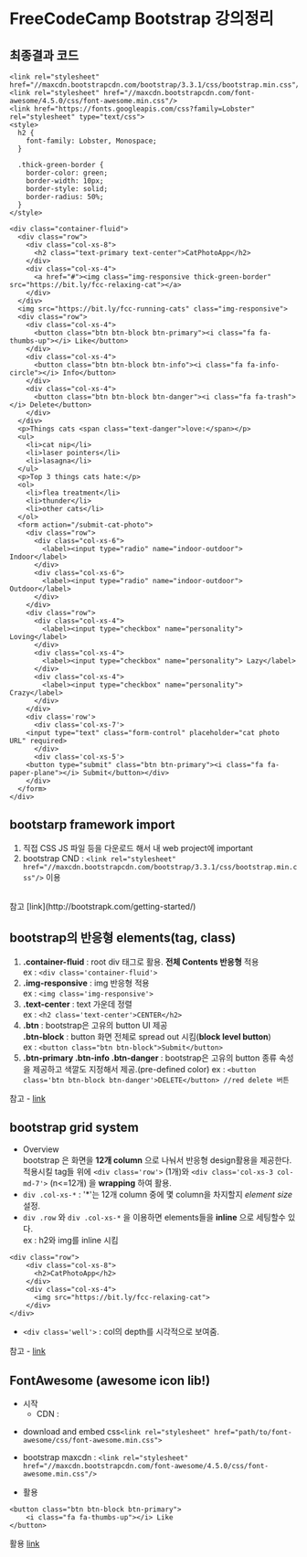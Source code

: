 # FreeCodeCamp Bootstrap 강의정리

## 최종결과 코드
```
<link rel="stylesheet" href="//maxcdn.bootstrapcdn.com/bootstrap/3.3.1/css/bootstrap.min.css"/>
<link rel="stylesheet" href="//maxcdn.bootstrapcdn.com/font-awesome/4.5.0/css/font-awesome.min.css"/>
<link href="https://fonts.googleapis.com/css?family=Lobster" rel="stylesheet" type="text/css">
<style>
  h2 {
    font-family: Lobster, Monospace;
  }

  .thick-green-border {
    border-color: green;
    border-width: 10px;
    border-style: solid;
    border-radius: 50%;
  }
</style>

<div class="container-fluid">
  <div class="row">
    <div class="col-xs-8">
      <h2 class="text-primary text-center">CatPhotoApp</h2>
    </div>
    <div class="col-xs-4">
      <a href="#"><img class="img-responsive thick-green-border" src="https://bit.ly/fcc-relaxing-cat"></a>
    </div>
  </div>
  <img src="https://bit.ly/fcc-running-cats" class="img-responsive">
  <div class="row">
    <div class="col-xs-4">
      <button class="btn btn-block btn-primary"><i class="fa fa-thumbs-up"></i> Like</button>
    </div>
    <div class="col-xs-4">
      <button class="btn btn-block btn-info"><i class="fa fa-info-circle"></i> Info</button>
    </div>
    <div class="col-xs-4">
      <button class="btn btn-block btn-danger"><i class="fa fa-trash"></i> Delete</button>
    </div>
  </div>
  <p>Things cats <span class="text-danger">love:</span></p>
  <ul>
    <li>cat nip</li>
    <li>laser pointers</li>
    <li>lasagna</li>
  </ul>
  <p>Top 3 things cats hate:</p>
  <ol>
    <li>flea treatment</li>
    <li>thunder</li>
    <li>other cats</li>
  </ol>
  <form action="/submit-cat-photo">
    <div class="row">
      <div class="col-xs-6">
        <label><input type="radio" name="indoor-outdoor"> Indoor</label>
      </div>
      <div class="col-xs-6">
        <label><input type="radio" name="indoor-outdoor"> Outdoor</label>
      </div>
    </div>
    <div class="row">
      <div class="col-xs-4">
        <label><input type="checkbox" name="personality"> Loving</label>
      </div>
      <div class="col-xs-4">
        <label><input type="checkbox" name="personality"> Lazy</label>
      </div>
      <div class="col-xs-4">
        <label><input type="checkbox" name="personality"> Crazy</label>
      </div>
    </div>
    <div class='row'>
      <div class='col-xs-7'>
    <input type="text" class="form-control" placeholder="cat photo URL" required>
      </div>
      <div class='col-xs-5'>
    <button type="submit" class="btn btn-primary"><i class="fa fa-paper-plane"></i> Submit</button></div>
    </div>
  </form>
</div>
```

## bootstarp framework import
1. 직접 CSS JS 파일 등을 다운로드 해서 내 web project에 important
2. bootstrap CND : `<link rel="stylesheet" href="//maxcdn.bootstrapcdn.com/bootstrap/3.3.1/css/bootstrap.min.css"/>` 이용  
<br/>
참고 [link](http://bootstrapk.com/getting-started/)

## bootstrap의 반응형 elements(tag, class)
1. __.container-fluid__ : root div 태그로 활용. **전체 Contents 반응형** 적용  
ex : `<div class='container-fluid'>`
2. __.img-responsive__ : img 반응형 적용  
ex : `<img class='img-responsive'>`  
3. __.text-center__ : text 가운데 정렬  
ex : `<h2 class='text-center'>CENTER</h2>`
4. __.btn__ : bootstrap은 고유의 button UI 제공  
__.btn-block__  : button 화면 전체로 spread out 시킴(**block level button**)  
ex : `<button class="btn btn-block">Submit</button>`
5. __.btn-primary .btn-info .btn-danger__ : bootstrap은 고유의 button 종류 속성을 제공하고 색깔도 지정해서 제공.(pre-defined color)
ex : `<button class='btn btn-block btn-danger'>DELETE</button> //red delete 버튼`  

참고 - [link](http://getbootstrap.com/css/#buttons)

## bootstrap grid system
- Overview  
bootstrap 은 화면을 **12개 column** 으로 나눠서 반응형 design활용을 제공한다.  
적용시킬 tag들 위에 `<div class='row'>` (1개)와 `<div class='col-xs-3 col-md-7'>` (n<=12개) 을  **wrapping** 하여 활용.
- `div .col-xs-*` : '\*'는 12개 column 중에 몇 column을 차지할지 *element size* 설정.
- `div .row` 와 `div .col-xs-*` 을 이용하면 elements들을 __inline__ 으로 세팅할수 있다.  
ex : h2와 img를 inline 시킴
```
<div class="row">
    <div class="col-xs-8">
      <h2>CatPhotoApp</h2>
    </div>
    <div class="col-xs-4">
      <img src="https://bit.ly/fcc-relaxing-cat">
    </div>
</div>
```

- `<div class='well'>` : col의 depth를 시각적으로 보여줌.


참고 - [link](http://getbootstrap.com/css/#grid)

## FontAwesome  (awesome icon lib!)
- 시작  
  - CDN :
<script src="https://use.fontawesome.com/345c86fd0f.js"></script>
  - download and embed css`<link rel="stylesheet" href="path/to/font-awesome/css/font-awesome.min.css">
`
  - bootstrap maxcdn : `<link rel="stylesheet" href="//maxcdn.bootstrapcdn.com/font-awesome/4.5.0/css/font-awesome.min.css"/>`

- 활용  
```
<button class="btn btn-block btn-primary">
    <i class="fa fa-thumbs-up"></i> Like
</button>
```

활용 [link](http://fontawesome.io/icons/)
